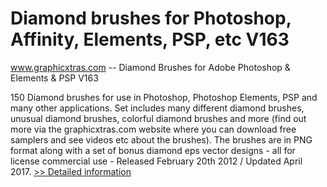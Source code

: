 # Diamond brushes for Photoshop, Affinity, Elements, PSP, etc V163
www.graphicxtras.com -- Diamond Brushes for Adobe Photoshop & Elements & PSP V163

150 Diamond brushes for use in Photoshop, Photoshop Elements, PSP and many other applications. Set includes many different diamond brushes, unusual diamond brushes, colorful diamond brushes and more (find out more via the graphicxtras.com website where you can download free samplers and see videos etc about the brushes). The brushes are in PNG format along with a set of bonus diamond eps vector designs - all for license commercial use - Released February 20th 2012 / Updated April 2017.
[>> Detailed information](https://secure.shareit.com/shareit/product.html?productid=300503092&affiliateid=200057808)